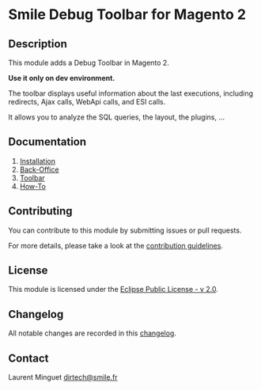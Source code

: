 # Smile Debug Toolbar for Magento 2

## Description

This module adds a Debug Toolbar in Magento 2.

**Use it only on dev environment.**

The toolbar displays useful information about the last executions, including redirects, Ajax calls, WebApi calls, and ESI calls.

It allows you to analyze the SQL queries, the layout, the plugins, ...

## Documentation

1. [Installation](doc/install.md)
2. [Back-Office](doc/backoffice.md)
3. [Toolbar](doc/toolbar.md)
4. [How-To](doc/howto.md)

## Contributing

You can contribute to this module by submitting issues or pull requests.

For more details, please take a look at the [contribution guidelines](CONTRIBUTING.md).

## License

This module is licensed under the [Eclipse Public License - v 2.0](LICENSE.md).

## Changelog

All notable changes are recorded in this [changelog](CHANGELOG.md).

## Contact

Laurent Minguet <dirtech@smile.fr>
